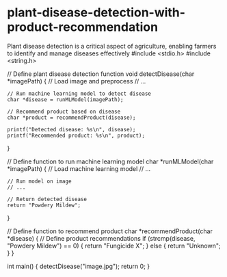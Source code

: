 # plant-disease-detection-with-product-recommendation
Plant disease detection is a critical aspect of agriculture, enabling farmers to identify and manage diseases effectively
#include <stdio.h>
#include <string.h>

// Define plant disease detection function
void detectDisease(char *imagePath) {
    // Load image and preprocess
    // ...

    // Run machine learning model to detect disease
    char *disease = runMLModel(imagePath);

    // Recommend product based on disease
    char *product = recommendProduct(disease);

    printf("Detected disease: %s\n", disease);
    printf("Recommended product: %s\n", product);
}

// Define function to run machine learning model
char *runMLModel(char *imagePath) {
    // Load machine learning model
    // ...

    // Run model on image
    // ...

    // Return detected disease
    return "Powdery Mildew";
}

// Define function to recommend product
char *recommendProduct(char *disease) {
    // Define product recommendations
    if (strcmp(disease, "Powdery Mildew") == 0) {
        return "Fungicide X";
    } else {
        return "Unknown";
    }
}

int main() {
    detectDisease("image.jpg");
    return 0;
}
